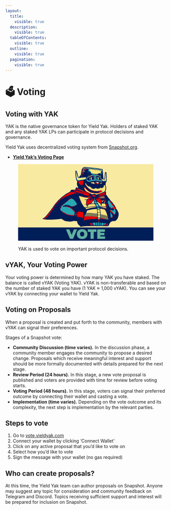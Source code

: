 ```yaml
---
layout:
  title:
    visible: true
  description:
    visible: true
  tableOfContents:
    visible: true
  outline:
    visible: true
  pagination:
    visible: true
---
```


# 🗳 Voting

## Voting with YAK <a href="#voting" id="voting"></a>

YAK is the native governance token for Yield Yak. Holders of staked YAK and any staked YAK LPs can participate in protocol decisions and governance.

Yield Yak uses decentralized voting system from [Snapshot.org](https://snapshot.org/).&#x20;

* [**Yield Yak’s Voting Page**](https://vote.yieldyak.com/)

<figure><img src="../.gitbook/assets/vote twitter (1).jpeg" alt=""><figcaption><p>YAK is used to vote on important protocol decisions. </p></figcaption></figure>

## vYAK, Your Voting Power <a href="#a825" id="a825"></a>

Your voting power is determined by how many YAK you have staked. The balance is called vYAK (Voting YAK). vYAK is non-transferable and based on the number of staked YAK you have (1 YAK ≈ 1,000 vYAK). You can see your vYAK by connecting your wallet to Yield Yak.

## Voting on Proposals <a href="#6199" id="6199"></a>

When a proposal is created and put forth to the community, members with vYAK can signal their preferences.

Stages of a Snapshot vote:

* **Community Discussion (time varies).** In the discussion phase, a community member engages the community to propose a desired change. Proposals which receive meaningful interest and support should be more formally documented with details prepared for the next stage.
* **Review Period (24 hours).** In this stage, a new vote proposal is published and voters are provided with time for review before voting starts.
* **Voting Period (48 hours).** In this stage, voters can signal their preferred outcome by connecting their wallet and casting a vote.
* **Implementation (time varies).** Depending on the vote outcome and its complexity, the next step is implementation by the relevant parties.

## Steps to vote <a href="#db30" id="db30"></a>

1. Go to [vote.yieldyak.com](https://vote.yieldyak.com/)
2. Connect your wallet by clicking ‘Connect Wallet’
3. Click on any active proposal that you’d like to vote on
4. Select how you’d like to vote
5. Sign the message with your wallet (no gas required)

## Who can create proposals? <a href="#b747" id="b747"></a>

At this time, the Yield Yak team can author proposals on Snapshot. Anyone may suggest any topic for consideration and community feedback on Telegram and Discord. Topics receiving sufficient support and interest will be prepared for inclusion on Snapshot. &#x20;
